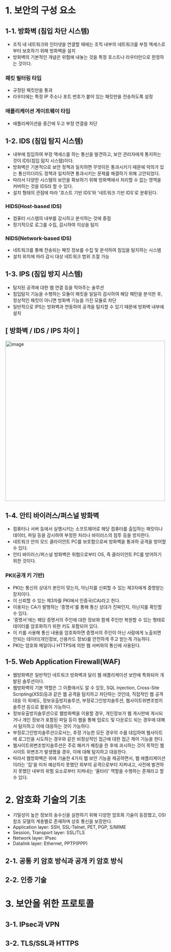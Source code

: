 # 1. 보안의 구성 요소

## 1-1. 방화벽 (침입 차단 시스템)
- 조직 내 네트워크와 인터넷을 연결할 때에는 조직 내부의 네트워크를 부정 액세스로부터 보호하기 위해 방화벽을 설치
- 방화벽의 기본적인 개념은 위험에 내놓는 것을 특정 호스트나 라우터만으로 한정하는 것이다.
### 패킷 필터링 타입
- 규정된 패킷만을 통과
- 라우터에는 특정 IP 주소나 포트 번호가 붙어 있는 패킷만을 전송하도록 설정
### 애플리케이션 게이트웨이 타입
- 애플리케이션을 중간에 두고 부정 연결을 차단


## 1-2. IDS (침입 탐지 시스템)
- 내부에 침입하여 부정 액세스를 하는 통신을 발견하고, 보안 관리자에게 통지하는 것이 IDS(침입 탐지 시스템)이다.
- 방화벽은 기본적으로 보안 정책과 일치하면 무엇이든 통과시키기 때문에 악의가 있는 통신이더라도 정책과 일치하면 통과시키는 문제를 해결하기 위해 고안되었다.
- 따라서 다양한 시스템의 보안을 확보하기 위해 방화벽에서 처리할 수 없는 영역을 커버하는 것을 IDS라 할 수 있다.
- 설치 형태의 관점에 따라 '호스트 기반 IDS'와 '네트워크 기반 IDS'로 분류된다.
### HIDS(Host-based IDS) 
- 컴퓨터 시스템의 내부를 감시하고 분석하는 것에 중점
- 정기적으로 로그를 수집, 감시하여 이상을 탐지
### NIDS(Network-based IDS)
- 네트워크를 통해 전송되는 패킷 정보를 수집 및 분석하여 침입을 탐지하는 시스템
- 설치 위치에 따라 감시 대상 네트워크 범위 조절 가능


## 1-3. IPS (침입 방지 시스템)
- 탐지된 공격에 대한 웹 연결 등을 막아주는 솔루션
- 침입탐지 기능을 수행하는 모듈이 패킷을 일일히 검사하여 해당 패턴을 분석한 후, 정상적인 패킷이 아니면 방화벽 기능을 가진 모듈로 차단
- 일반적으로 IPS는 방화벽과 연동하여 공격을 탐지할 수 있기 때문에 방화벽 내부에 설치


## [ 방화벽 / IDS / IPS 차이 ]
<img width="500" alt="image" src="https://user-images.githubusercontent.com/110087065/210169848-b3b3d72b-6bc6-4874-ae08-053b51122804.png">


## 1-4. 안티 바이러스/퍼스널 방화벽
- 컴퓨터나 서버 등에서 실행시키는 소프트웨어로 해당 컴퓨터를 출입하는 패킷이나 데이터, 파일 등을 감시하여 부정한 처리나 바이러스의 침투 등을 방지한다.
- 네트워크 안의 모드 클라이언트 PC를 보호함으로써 방화벽을 통과하 공격을 방어할 수 있다.
- 안티 바이러스/퍼스널 방화벽은 위협으로부터 OS, 즉 클라이언트 PC를 방어하기 위한 것이다.
### PKI(공개 키 기반)
- PKI는 통신의 상대가 본인이 맞는지, 아닌지를 신뢰할 수 있는 제3자에게 증명받는 장치이다.
- 이 신뢰할 수 있는 제3자를 PKI에서 인증국(CA)라고 한다.
- 이용자는 CA가 발행하는 '증명서'를 통해 통신 상대가 진짜인지, 아닌지를 확인할 수 있다.
- '증명서'에는 해당 증명서의 주인에 대한 정보와 함께 주인만 복원할 수 있는 형태로 데이터를 암호화하기 위한 키도 포함되어 있다.
- 이 키를 사용해 통신 내용을 암호화하면 증명서의 주인이 아닌 사람에게 노출되면 안되는 데이터(개인정보, 신용카드 정보)를 안전하게 주고 받는게 가능하다.
- PKI는 암호화 메일이나 HTTPS에 의한 웹 서버와의 통신에 사용된다.


## 1-5. Web Application Firewall(WAF)
- 웹방화벽은 일반적인 네트워크 방화벽과 달리 웹 애플리케이션 보안에 특화되어 개발된 솔루션이다. 
- 웹방화벽의 기본 역할은 그 이름에서도 알 수 있듯, SQL Injection, Cross-Site Scripting(XSS)등과 같은 웹 공격을 탐지하고 차단하는 것인데, 직접적인 웹 공격 대응 이 외에도, 정보유출방지솔루션, 부정로그인방지솔루션, 웹사이트위변조방지솔루션 등으로 활용이 가능하다.
- 정보유출방지솔루션으로 웹방화벽을 이용할 경우, 개인정보가 웹 게시판에 게시되거나 개인 정보가 포함된 파일 등이 웹을 통해 업로드 및 다운로드 되는 경우에 대해서 탐지하고 이에 대응하는 것이 가능하다.
- 부정로그인방지솔루션으로서는, 추정 가능한 모든 경우의 수를 대입하여 웹사이트에 로그인을 시도하는 경우와 같은 비정상적인 접근에 대한 접근 제어 기능을 한다.
- 웹사이트위변조방지솔루션은 주로 해커가 해킹을 한 후에 과시하는 것이 목적인 웹사이트 위변조가 발생했을 경우, 이에 대해 탐지하고 대응한다.
- 따라서 웹방화벽은 위에 기술한 4가지 웹 보안 기능을 제공하면서, 웹 애플리케이션이라는 '집'을 미처 예상하지 못했던 외부의 공격으로부터 지켜내고, 사전에 발견하지 못했던 내부의 위험 요소로부터 지켜내는 '울타리' 역할을 수행하는 존재라고 할 수 있다.


# 2. 암호화 기술의 기초
- 기밀성이 높은 정보의 송수신을 실현하기 위해 다양한 암호화 기술이 등장했고, OSI 참조 모델의 계층별로 존재하며 상호 통신을 보장한다.
- Application layer: SSH, SSL-Telnet, PET, PGP, S/MIME
- Session, Transport layer: SSL/TLS
- Network layer: IPsec
- Datalink layer: Ethernet, PPTP(PPP)

## 2-1. 공통 키 암호 방식과 공개 키 암호 방식

## 2-2. 인증 기술


# 3. 보안을 위한 프로토콜
## 3-1. IPsec과 VPN
## 3-2. TLS/SSL과 HTTPS
